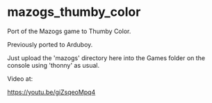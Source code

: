 # mazogs_thumby_color

Port of the Mazogs game to Thumby Color.

Previously ported to Arduboy.

Just upload the 'mazogs' directory here into the Games folder on the console
using 'thonny' as usual.

Video at:

https://youtu.be/giZsqeoMpq4 
